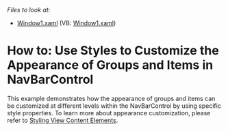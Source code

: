 <!-- default file list -->
*Files to look at*:

* [Window1.xaml](./CS/VisualStylesOfGroupsAndItems/Window1.xaml) (VB: [Window1.xaml](./VB/VisualStylesOfGroupsAndItems/Window1.xaml))
<!-- default file list end -->
# How to: Use Styles to Customize the Appearance of Groups and Items in NavBarControl


<p>This example demonstrates how the appearance of groups and items can be customized at different levels within the NavBarControl by using specific style properties. To learn more about appearance customization, please refer to <a href="https://documentation.devexpress.com/#WPF/CustomDocument6658">Styling View Content Elements</a>.</p>

<br/>


